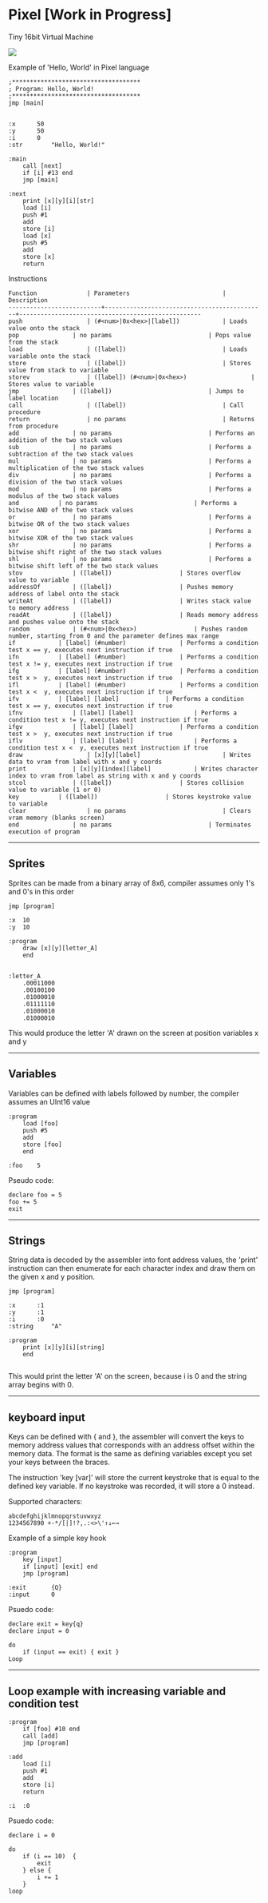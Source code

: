 # Pixel [Work in Progress]
Tiny 16bit Virtual Machine

![](http://i.imgur.com/nccezv3.png)

Example of 'Hello, World' in Pixel language

```
;************************************
; Program: Hello, World!
;************************************
jmp [main]


:x		50
:y		50
:i		0
:str		"Hello, World!"

:main
	call [next]
	if [i] #13 end
	jmp [main]

:next
	print [x][y][i][str]
	load [i]
	push #1
	add
	store [i]
	load [x]
	push #5
	add
	store [x]
	return
```

Instructions
```
Function	      	  | Parameters                    		| Description
--------------------------+---------------------------------------------+---------------------------------------------------
push 		          | (#<num>|0x<hex>|[label])			| Loads value onto the stack
pop		          | no params			                | Pops value from the stack
load		          | ([label])			                | Loads variable onto the stack
store		          | ([label])			                | Stores value from stack to variable
storev		          | ([label]) (#<num>|0x<hex>)	                | Stores value to variable
jmp		          | ([label])			                | Jumps to label location
call		          | ([label])			                | Call procedure
return		      	  | no params			                | Returns from procedure
add		          | no params			                | Performs an addition of the two stack values
sub		          | no params			                | Performs a subtraction of the two stack values
mul		          | no params			                | Performs a multiplication of the two stack values
div		          | no params			                | Performs a division of the two stack values
mod		          | no params			                | Performs a modulus of the two stack values
and			  | no params			                | Performs a bitwise AND of the two stack values
or		          | no params			                | Performs a bitwise OR of the two stack values
xor		          | no params			                | Performs a bitwise XOR of the two stack values
shr		          | no params			                | Performs a bitwise shift right of the two stack values
shl		          | no params			                | Performs a bitwise shift left of the two stack values
stov			  | ([label])					| Stores overflow value to variable
addressOf		  | ([label])					| Pushes memory address of label onto the stack
writeAt			  | ([label])					| Writes stack value to memory address
readAt			  | ([label])					| Reads memory address and pushes value onto the stack
random			  | (#<num>|0x<hex>)				| Pushes random number, starting from 0 and the parameter defines max range
if			  | [label] (#number)				| Performs a condition test x == y, executes next instruction if true
ifn			  | [label] (#number) 				| Performs a condition test x != y, executes next instruction if true
ifg			  | [label] (#number)				| Performs a condition test x >  y, executes next instruction if true
ifl			  | [label] (#number) 				| Performs a condition test x <  y, executes next instruction if true
ifv			  | [label] [label]				| Performs a condition test x == y, executes next instruction if true
ifnv			  | [label] [label] 				| Performs a condition test x != y, executes next instruction if true
ifgv			  | [label] [label]				| Performs a condition test x >  y, executes next instruction if true
iflv			  | [label] [label] 				| Performs a condition test x <  y, executes next instruction if true
draw		          | [x][y][label]		                | Writes data to vram from label with x and y coords
print			  | [x][y][index][label]			| Writes character index to vram from label as string with x and y coords
stcol			  | ([label])					| Stores collision value to variable (1 or 0)
key			  | ([label])					| Stores keystroke value to variable
clear		          | no params			                | Clears vram memory (blanks screen)
end		          | no params 	                  		| Terminates execution of program
```

----------------------------------------------------------------------------------------------------
Sprites
----------------------------------------------------------------------------------------------------
Sprites can be made from a binary array of 8x6, compiler assumes only  1's and 0's in this order
```
jmp [program]

:x	10
:y	10

:program
	draw [x][y][letter_A]
	end


:letter_A
	.00011000
	.00100100
	.01000010
	.01111110
	.01000010
	.01000010
```
This would produce the letter 'A' drawn on the screen at position variables x and y

----------------------------------------------------------------------------------------------------
Variables
----------------------------------------------------------------------------------------------------
Variables can be defined with labels followed by number, the compiler assumes an UInt16 value
```
:program
	load [foo]
	push #5
	add
	store [foo]
	end
		
:foo	5
```

Pseudo code:
```
declare foo = 5
foo += 5
exit 
```
----------------------------------------------------------------------------------------------------
Strings
----------------------------------------------------------------------------------------------------
String data is decoded by the assembler into font address values, the 'print' instruction can
then enumerate for each character index and draw them on the given x and y position.

```
jmp [program]

:x		:1
:y		:1
:i		:0
:string 	"A"

:program
	print [x][y][i][string]
	end


```
This would print the letter 'A' on the screen, because i is 0 and the string array begins with 0.

----------------------------------------------------------------------------------------------------
keyboard input
----------------------------------------------------------------------------------------------------
Keys can be defined with { and }, the assembler will convert the keys to memory address values
that corresponds with an address offset within the memory data.
The format is the same as defining variables except you set your keys between the braces.

The instruction 'key [var]' will store the current keystroke that is equal to the defined key variable.
If no keystroke was recorded, it will store a 0 instead.

Supported characters:
```
abcdefghijklmnopqrstuvwxyz
1234567890 +-*/[|]!?,.:<>\'↑↓←→
```

Example of a simple key hook
```
:program
	key [input]
	if [input] [exit] end
	jmp [program]

:exit		{Q}
:input		0
```

Psuedo code:
```
declare exit = key{q}
declare input = 0

do
	if (input == exit) { exit }
Loop
```

----------------------------------------------------------------------------------------------------
Loop example with increasing variable and condition test
----------------------------------------------------------------------------------------------------
```
:program
	if [foo] #10 end
	call [add]
	jmp [program]

:add
	load [i]
	push #1
	add
	store [i]
	return

:i	:0
```

Psuedo code:
```
declare i = 0

do
	if (i == 10)  {
		exit
	} else {
		i += 1
	}
loop
```


